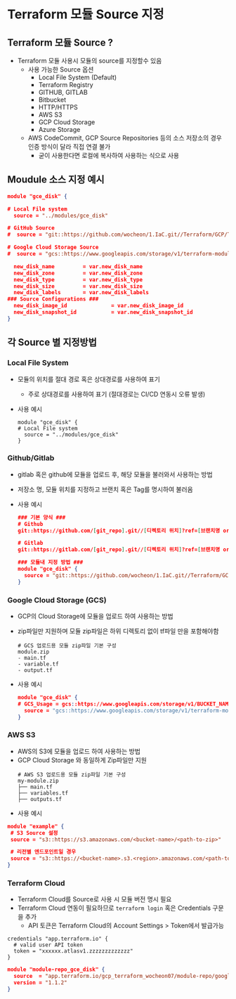 # Terraform 모듈 Source 지정 

## Terraform 모듈 Source ?
- Terraform 모듈 사용시 모듈의 source를 지정할수 있음
    - 사용 가능한 Source 옵션
        - Local File System (Default)
        - Terraform Registry
        - GITHUB, GITLAB
        - Bitbucket
        - HTTP/HTTPS
        - AWS S3 
        - GCP Cloud Storage
        - Azure Storage
    - AWS CodeCommit, GCP Source Repositories 등의 소스 저장소의 경우 인증 방식이 달라 직접 연결 불가
        - 굳이 사용한다면 로컬에 복사하여 사용하는 식으로 사용

## Moudule 소스 지정 예시 

```json
module "gce_disk" {

# Local File system
  source = "../modules/gce_disk"

# GitHub Source
#  source = "git::https://github.com/wocheon/1.IaC.git//Terraform/GCP/Terraform_GCP_modules/modules/gce_disk?ref=master"

# Google Cloud Storage Source
#  source = "gcs::https://www.googleapis.com/storage/v1/terraform-module-bucket-wocheon07/modules/gce_disk.zip"

  new_disk_name         = var.new_disk_name
  new_disk_zone         = var.new_disk_zone
  new_disk_type         = var.new_disk_type
  new_disk_size         = var.new_disk_size
  new_disk_labels       = var.new_disk_labels
### Source Configurations ###
  new_disk_image_id              = var.new_disk_image_id
  new_disk_snapshot_id           = var.new_disk_snapshot_id
}
```

## 각 Source 별 지정방법

### Local File System
- 모듈의 위치를 절대 경로 혹은 상대경로를 사용하여 표기 
  - 주로 상대경로를 사용하여 표기 (절대경로는 CI/CD 연동시 오류 발생)

- 사용 예시
  ```
  module "gce_disk" {
  # Local File system
    source = "../modules/gce_disk"
  }  
  ```

### Github/Gitlab
- gitlab 혹은 github에 모듈을 업로드 후, 해당 모듈을 불러와서 사용하는 방법
- 저장소 명, 모듈 위치를 지정하고 브랜치 혹은 Tag를 명시하여 불러옴

- 사용 예시
  
  ```json
  ### 기본 양식 ###
  # Github
  git::https://github.com/[git_repo].git//[디렉토리 위치]?ref=[브랜치명 or Tag]
  
  # Gitlab
  git::https://gitlab.com/[git_repo].git//[디렉토리 위치]?ref=[브랜치명 or Tag]
  
  ### 모듈내 지정 방법 ###
  module "gce_disk" {
    source = "git::https://github.com/wocheon/1.IaC.git//Terraform/GCP/Terraform_GCP_modules/modules/gce_disk?ref=master"
  }
  ```

### Google Cloud Storage (GCS)
- GCP의 Cloud Storage에 모듈을 업로드 하여 사용하는 방법
- zip파일만 지원하며 모듈 zip파일은 하위 디렉토리 없이 tf파일 만을 포함해야함
  ```
  # GCS 업로드용 모듈 zip파일 기본 구성
  module.zip
  - main.tf
  - variable.tf
  - output.tf
  ```

- 사용 예시
  ```json
  module "gce_disk" {
  # GCS_Usage = gcs::https://www.googleapis.com/storage/v1/BUCKET_NAME/PATH_TO_MODULE
    source = "gcs::https://www.googleapis.com/storage/v1/terraform-module-bucket-wocheon07/modules/gce_disk.zip"
  }
  ```

### AWS S3 
- AWS의 S3에 모듈을 업로드 하여 사용하는 방법
- GCP Cloud Storage 와 동일하게 Zip파일만 지원
  ```
  # AWS S3 업로드용 모듈 zip파일 기본 구성
  my-module.zip
  ├── main.tf
  ├── variables.tf
  ├── outputs.tf
  ```
- 사용 예시
 ```json
module "example" {
  # S3 Source 설정
  source = "s3::https://s3.amazonaws.com/<bucket-name>/<path-to-zip>"

  # 리전별 엔드포인트일 경우
  source = "s3::https://<bucket-name>.s3.<region>.amazonaws.com/<path-to-zip>"
}
```

### Terraform Cloud
- Terraform Cloud를 Source로 사용 시 모듈 버전 명시 필요 
- Terraform Cloud 연동이 필요하므로 `terraform login` 혹은 Credentials 구문을 추가 
  - API 토큰은 Terraform Cloud의 Account Settings > Token에서 발급가능 
```
credentials "app.terraform.io" {
  # valid user API token
  token = "xxxxxx.atlasv1.zzzzzzzzzzzzz"
}
```

```json
module "module-repo_gce_disk" {
  source  = "app.terraform.io/gcp_terraform_wocheon07/module-repo/google//modules/gce_disk"
  version = "1.1.2"
}
```